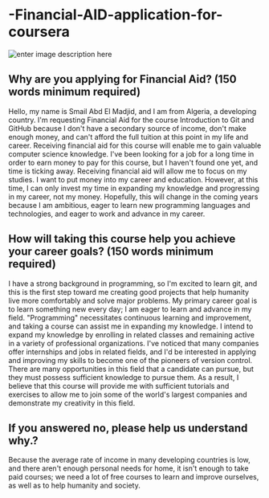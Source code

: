 # -Financial-AID-application-for-coursera


![enter image description here](https://github.com/abdelrahmaan/Financial-aid-on-coursera-/blob/master/images/5.png?raw=true)


## Why are you applying for Financial Aid? (150 words minimum required)
Hello, my name is Smail Abd El Madjid, and I am from Algeria, a developing country.
I'm requesting Financial Aid for the course Introduction to Git and GitHub because I don't have a secondary source of income, don't make enough money, and can't afford the full tuition at this point in my life and career.
Receiving financial aid for this course will enable me to gain valuable computer science knowledge. I've been looking for a job for a long time in order to earn money to pay for this course, but I haven't found one yet, and time is ticking away. Receiving financial aid will allow me to focus on my studies.
I want to put money into my career and education.
However, at this time, I can only invest my time in expanding my knowledge and progressing in my career, not my money.
Hopefully, this will change in the coming years because I am ambitious, eager to learn new programming languages and technologies, and eager to work and advance in my career.


## How will taking this course help you achieve your career goals? (150 words minimum required)

I have a strong background in programming, so I'm excited to learn git, and this is the first step toward me creating good projects that help humanity live more comfortably and solve major problems.
My primary career goal is to learn something new every day; I am eager to learn and advance in my field.
"Programming" necessitates continuous learning and improvement, and taking a course can assist me in expanding my knowledge.
I intend to expand my knowledge by enrolling in related classes and remaining active in a variety of professional organizations. I've noticed that many companies offer internships and jobs in related fields, and I'd be interested in applying and improving my skills to become one of the pioneers of version control.
There are many opportunities in this field that a candidate can pursue, but they must possess sufficient knowledge to pursue them. As a result, I believe that this course will provide me with sufficient tutorials and exercises to allow me to join some of the world's largest companies and demonstrate my creativity in this field.

## If you answered no, please help us understand why.?
Because the average rate of income in many developing countries is low, and there aren't enough personal needs for home, it isn't enough to take paid courses; we need a lot of free courses to learn and improve ourselves, as well as to help humanity and society. 
